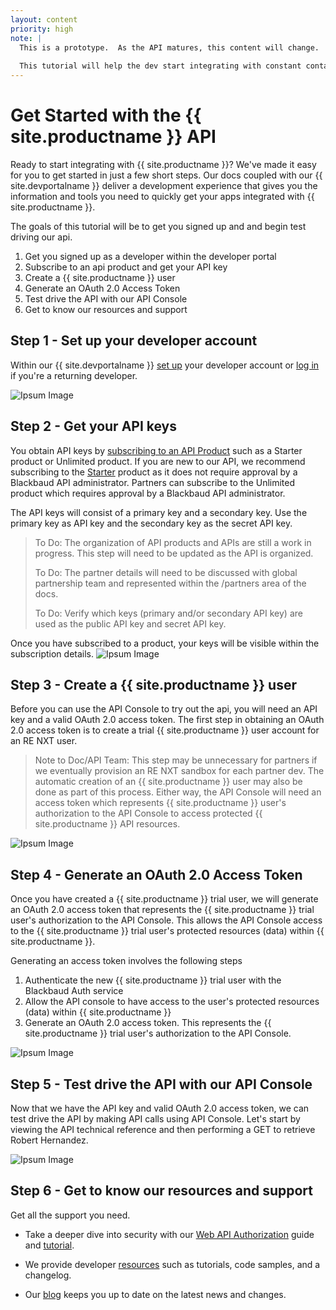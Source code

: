 ```yaml
---
layout: content
priority: high
note: |
  This is a prototype.  As the API matures, this content will change. 
  
  This tutorial will help the dev start integrating with constant contact.  It will make it easy to get started in a few steps.  It will guide the user through the Azure API management platform including setting up a developer account, logging in, getting api keys, starting your integration, using the technical reference and api console, orienting the user to the developer guides, authentication, tutorials, support and resources. 
---
```


# Get Started with the {{ site.productname }} API #

Ready to start integrating with {{ site.productname }}? We've made it easy for you to get started in just a few short steps. Our docs coupled with our {{ site.devportalname }} deliver a development experience that gives you the information and tools you need to quickly get your apps integrated with {{ site.productname }}.  

The goals of this tutorial will be to get you signed up and and begin test driving our api.

1. Get you signed up as a developer within the developer portal
2. Subscribe to an api product and get your API key
3. Create a {{ site.productname }} user 
4. Generate an OAuth 2.0 Access Token
5. Test drive the API with our API Console
6. Get to know our resources and support

## Step 1 - Set up your developer account ##
Within our {{ site.devportalname }} [set up] your developer account or [log in] if you're a returning developer. 

![Ipsum Image][ipsum-image-00]


## Step 2 - Get your API keys ##
You obtain API keys by [subscribing to an API Product] such as a Starter product or Unlimited product.  If you are new to our API, we recommend subscribing to the [Starter] product as it does not require approval by a Blackbaud API administrator.  Partners can subscribe to the Unlimited product which requires approval by a Blackbaud API administrator.  

<p class="alert alert-info">The API keys will consist of a primary key and a secondary key.  Use the primary key as  API key and the secondary key as the secret API key.</p>

> To Do: The organization of API products and APIs are still a work in progress.  This step will need to be updated as the API is organized.
>
> To Do: The partner details will need to be discussed with global partnership team and represented within the /partners area of the docs.
>
> To Do: Verify which keys  (primary and/or secondary API key) are used as the public API key and secret API key.
 
 Once you have subscribed to a product, your keys will be visible within the subscription details.
![Ipsum Image][ipsum-image-01]

## Step 3 - Create a {{ site.productname }} user  ##
Before you can use the API Console to try out the api, you will need an API key and a valid OAuth 2.0 access token. The first step in obtaining an OAuth 2.0 access token is to create a trial {{ site.productname }} user account for an RE NXT user.  

> Note to Doc/API Team:  This step may be unnecessary for partners if we eventually provision an RE NXT sandbox for each partner dev. The automatic creation of an {{ site.productname }} user may also be done as part of this process.  Either way, the API Console will need an access token which represents {{ site.productname }} user's authorization to the API Console to access protected {{ site.productname }} API resources.

![Ipsum Image][ipsum-image-00]

## Step 4 - Generate an OAuth 2.0 Access Token  ##
Once you have created a {{ site.productname }} trial user, we will generate an OAuth 2.0 access token that represents the {{ site.productname }} trial user's authorization to the API Console. This allows the API Console access to the {{ site.productname }} trial user's protected resources (data) within {{ site.productname }}.

Generating an access token involves the following steps 

1. Authenticate the new {{ site.productname }} trial user with the Blackbaud Auth service 
2. Allow the API console to have access to the user's protected resources (data) within {{ site.productname }}
3. Generate an OAuth 2.0 access token. This represents the {{ site.productname }} trial user's authorization to the API Console.  

![Ipsum Image][ipsum-image-00]

## Step 5 - Test drive the API with our API Console ##
Now that we have the API key and valid  OAuth 2.0 access token, we can test drive the API by making API calls using API Console.  Let's start by viewing the API technical reference and then performing a GET to retrieve Robert Hernandez. 

![Ipsum Image][ipsum-image-00]

## Step 6 - Get to know our resources and support
Get all the support you need.  

- Take a deeper dive into security with our <a href="{{ '/guide/#web-api-authorization' | prepend: site.baseurl }}">Web API Authorization</a> guide and <a href="{{ '/tutorials/auth/' | prepend: site.baseurl }}">tutorial</a>.

- We provide developer <a href="{{ '/resources/' | prepend: site.baseurl }}">resources</a> such as tutorials, code samples, and a changelog.  

- Our <a href="{{ site.communityblogurl }}">blog</a> keeps you up to date on the latest news and changes. 




[ipsum-image-00]: holder.js/800x300
[ipsum-image-01]: holder.js/800x800
[ipsum-image-02]: holder.js/800x200
[Set up]: https://bbbobbyearl.portal.azure-api.net/
[log in]: https://bbbobbyearl.portal.azure-api.net/signin
[subscribing to an API Product]: https://bbbobbyearl.portal.azure-api.net/products
[Starter]: https://bbbobbyearl.portal.azure-api.net/Products/5485eb288f29c10414060001